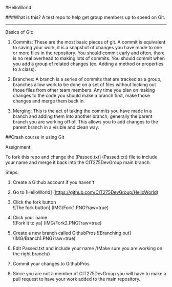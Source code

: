#HelloWorld

###What is this?
A test repo to help get group members up to speed on Git.

***
Basics of Git:  

1. Commits: These are the most basic pieces of git. A commit is equivalent to saving your work, it is a snapshot of changes you have made to one or more files in the repository. You should commit early and often, there is no real overhead to making lots of commits. You should commit when you add a group of related changes (ex. Adding a method or properties to a class).  

2. Branches: A branch is a series of commits that are tracked as a group, branches allow work to be done on a set of files without locking out those files from other team members. Any time you plan on making changes to the code you should make a branch first, make those changes and merge them back in.  

3. Merging: This is the act of taking the commits you have made in a branch and adding them into another branch; generally the parent branch you are working off of. This allows you to add changes to the parent branch in a visible and clean way.  


##Crash course in using Git

Assignment:  
  
To fork this repo and change the [Passed.txt] (Passed.txt) file to include your name and merge it back into the CIT275DevGroup main branch.

Steps:

1. Create a Github account if you haven't

2. Go to [HelloWorld] (https://github.com/CIT275DevGroup/HelloWorld)

3. Click the fork button  
![The fork button] (IMG/Fork1.PNG?raw=true)  
4. Click your name  
![Fork it to ya] (IMG/Fork2.PNG?raw=true)
5. Create a new branch called GithubPros
![Branching out] (IMG/Branch1.PNG?raw=true)

6. Edit Passed.txt and include your name /(Make sure you are working on the right branch/)

7. Commit your changes to GithubPros

8. Since you are not a member of CIT275DevGroup you will have to make a pull request to have your work added to the main repository.  
